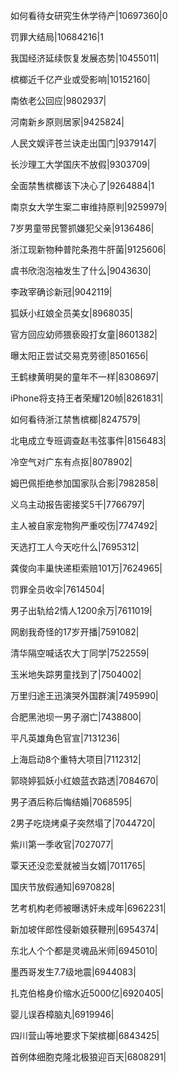 如何看待女研究生休学待产|10697360|0

罚罪大结局|10684216|1

我国经济延续恢复发展态势|10455011|

槟榔近千亿产业或受影响|10152160|

南依老公回应|9802937|

河南新乡原则居家|9425824|

人民文娱评苍兰诀走出国门|9379147|

长沙理工大学国庆不放假|9303709|

全面禁售槟榔该下决心了|9264884|1

南京女大学生案二审维持原判|9259979|

7岁男童带民警抓嫌犯父亲|9136486|

浙江现新物种普陀条孢牛肝菌|9125606|

虞书欣泡泡袖发生了什么|9043630|

李政宰确诊新冠|9042119|

狐妖小红娘全员美女|8968035|

官方回应幼师猥亵殴打女童|8601382|

曝太阳正尝试交易克劳德|8501656|

王鹤棣黄明昊的童年不一样|8308697|

iPhone将支持王者荣耀120帧|8261831|

如何看待浙江禁售槟榔|8247579|

北电成立专班调查赵韦弦事件|8156483|

冷空气对广东有点抠|8078902|

姆巴佩拒绝参加国家队合影|7982858|

义乌主动报告密接奖5千|7766797|

主人被自家宠物狗严重咬伤|7747492|

天选打工人今天吃什么|7695312|

龚俊向丰巢快递柜索赔101万|7624965|

罚罪全员收伞|7614504|

男子出轨给2情人1200余万|7611019|

网剧我奇怪的17岁开播|7591082|

清华隔空喊话农大丁同学|7522559|

玉米地失踪男童找到了|7504002|

万里归途王迅演哭外国群演|7495990|

合肥黑池坝一男子溺亡|7438800|

平凡英雄角色官宣|7131236|

上海启动8个重特大项目|7112312|

郭晓婷狐妖小红娘蓝衣路透|7084670|

男子酒后称后悔结婚|7068595|

2男子吃烧烤桌子突然塌了|7044720|

紫川第一季收官|7027077|

覃天还没恋爱就被当女婿|7011765|

国庆节放假通知|6970828|

艺考机构老师被曝诱奸未成年|6962231|

新加坡伴郎性侵新娘获鞭刑|6954374|

东北人个个都是灵魂品米师|6945010|

墨西哥发生7.7级地震|6944083|

扎克伯格身价缩水近5000亿|6920405|

婴儿误吞樟脑丸|6919946|

四川营山等地要求下架槟榔|6843425|

首例体细胞克隆北极狼迎百天|6808291|

